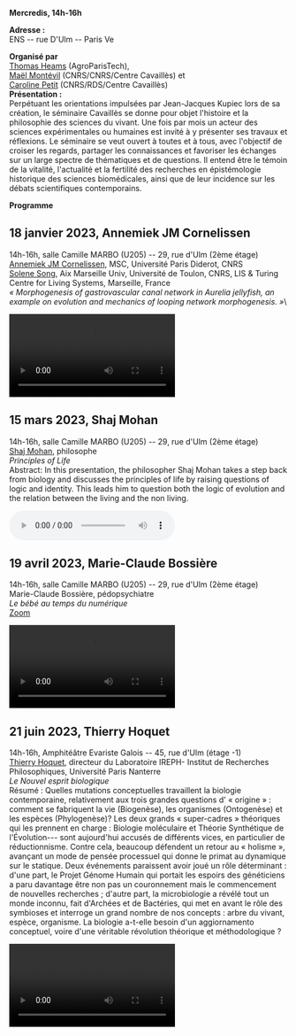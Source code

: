 **Mercredis, 14h-16h**

**Adresse :**\
ENS -- rue D'Ulm -- Paris Ve

**Organisé par**\
[Thomas Heams](http://www2.agroparistech.fr/Presentation,1371.html) (AgroParisTech),\
[Maël Montévil](https://republique-des-savoirs.fr/membres/mael-montevil/) (CNRS/CNRS/Centre Cavaillès) et\
[Caroline Petit](https://republique-des-savoirs.fr/membres/caroline-petit/) (CNRS/RDS/Centre Cavaillès)\
**Présentation :**\
Perpétuant les orientations impulsées par Jean-Jacques Kupiec lors de sa création, le séminaire Cavaillès se donne pour objet l'histoire et la philosophie des sciences du vivant. Une fois par mois un acteur des sciences expérimentales ou humaines est invité à y présenter ses travaux et réflexions. Le séminaire se veut ouvert à toutes et à tous, avec l'objectif de croiser les regards, partager les connaissances et favoriser les échanges sur un large spectre de thématiques et de questions. Il entend être le témoin de la vitalité, l'actualité et la fertilité des recherches en épistémologie historique des sciences biomédicales, ainsi que de leur incidence sur les débats scientifiques contemporains.

**Programme**

## 18 janvier 2023, Annemiek JM Cornelissen
14h-16h, salle Camille MARBO (U205) -- 29, rue d'Ulm (2ème étage)\
[Annemiek JM Cornelissen](http://www.msc.univ-paris-diderot.fr/spip.php?rubrique130), MSC, Université Paris Diderot, CNRS\
[Solene Song](https://centuri-livingsystems.org/s-song/), Aix Marseille Univ, Université de Toulon, CNRS, LIS & Turing Centre for Living Systems, Marseille, France\
*« Morphogenesis of gastrovascular canal network in Aurelia jellyfish, an example on evolution and mechanics of looping network morphogenesis. »*\


![Enregistrement](http://savoirs.ens.fr/uploads/videos//diffusion/2023_01_18_cornelissen_song.mp4)

## 15 mars 2023, Shaj Mohan 
14h-16h, salle Camille MARBO (U205) -- 29, rue d'Ulm (2ème étage)\
[Shaj Mohan](https://en.wikipedia.org/wiki/Shaj_Mohan), philosophe\
*Principles of Life*\
Abstract: In this presentation, the philosopher Shaj Mohan takes a step back from biology and discusses the principles of life by raising questions of logic and identity. This leads him to question both the logic of evolution and the relation between the living and the non living.


![Enregistrement](http://savoirs.ens.fr/uploads/sons/2023_03_15_mohan.mp3)

## 19 avril 2023, Marie-Claude Bossière
14h-16h, salle Camille MARBO (U205) -- 29, rue d'Ulm (2ème étage)\
Marie-Claude Bossière, pédopsychiatre\
*Le bébé au temps du numérique*\
[Zoom](https://republique-des-savoirs.fr/wp-content/uploads/2023/04/2023-04-19-lien.pdf)


![Enregistrement](http://savoirs.ens.fr/uploads/videos//diffusion/2023_04_19_bossiere.mp4)

## 21 juin 2023, Thierry Hoquet
14h-16h, Amphitéâtre Evariste Galois -- 45, rue d'Ulm (étage -1)\
[Thierry Hoquet](https://ireph.parisnanterre.fr/les-membres/membres-titulaires/thierry-hoquet), directeur du Laboratoire IREPH- Institut de Recherches Philosophiques, Université Paris Nanterre\
*Le Nouvel esprit biologique*\
Résumé : Quelles mutations conceptuelles travaillent la biologie contemporaine, relativement aux trois grandes questions d' « origine » : comment se fabriquent la vie (Biogenèse), les organismes (Ontogenèse) et les espèces (Phylogenèse)? Les deux grands « super-cadres » théoriques qui les prennent en charge : Biologie moléculaire et Théorie Synthétique de l'Évolution--- sont aujourd'hui accusés de différents vices, en particulier de réductionnisme. Contre cela, beaucoup défendent un retour au « holisme », avançant un mode de pensée processuel qui donne le primat au dynamique sur le statique. Deux événements paraissent avoir joué un rôle déterminant : d'une part, le Projet Génome Humain qui portait les espoirs des généticiens a paru davantage être non pas un couronnement mais le commencement de nouvelles recherches ; d'autre part, la microbiologie a révélé tout un monde inconnu, fait d'Archées et de Bactéries, qui met en avant le rôle des symbioses et interroge un grand nombre de nos concepts : arbre du vivant, espèce, organisme. La biologie a-t-elle besoin d'un aggiornamento conceptuel, voire d'une véritable révolution théorique et méthodologique ?


![Enregistrement](http://savoirs.ens.fr/uploads/videos//diffusion/2023_06_21_hoquet.mp4)
